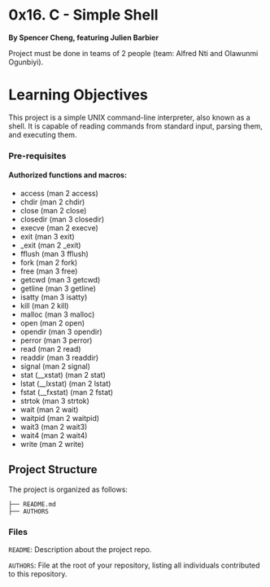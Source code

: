 # 0x16. C - Simple Shell
 **By Spencer Cheng, featuring Julien Barbier**
 
 Project must be done in teams of 2 people (team: Alfred Nti and Olawunmi Ogunbiyi).

 # Learning Objectives
This project is a simple UNIX command-line interpreter, also known as a shell. It is capable of reading commands from standard input, parsing them, and executing them.

### Pre-requisites

#### Authorized functions and macros:
- access (man 2 access)
- chdir (man 2 chdir)
- close (man 2 close)
- closedir (man 3 closedir)
- execve (man 2 execve)
- exit (man 3 exit)
- _exit (man 2 _exit)
- fflush (man 3 fflush)
- fork (man 2 fork)
- free (man 3 free)
- getcwd (man 3 getcwd)
- getline (man 3 getline)
- isatty (man 3 isatty)
- kill (man 2 kill)
- malloc (man 3 malloc)
- open (man 2 open)
- opendir (man 3 opendir)
- perror (man 3 perror)
- read (man 2 read)
- readdir (man 3 readdir)
- signal (man 2 signal)
- stat (__xstat) (man 2 stat)
- lstat (__lxstat) (man 2 lstat)
- fstat (__fxstat) (man 2 fstat)
- strtok (man 3 strtok)
- wait (man 2 wait)
- waitpid (man 2 waitpid)
- wait3 (man 2 wait3)
- wait4 (man 2 wait4)
- write (man 2 write)

## Project Structure

The project is organized as follows:

```
├── README.md
├── AUTHORS
```

### Files
`README`: Description about the project repo.

`AUTHORS`: File at the root of your repository, listing all individuals contributed to this repository.
